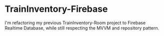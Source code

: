 # TrainInventory-Firebase
I'm refactoring my previous TrainInventory-Room project to Firebase Realtime Database, while still respecting the MVVM and repository pattern.
